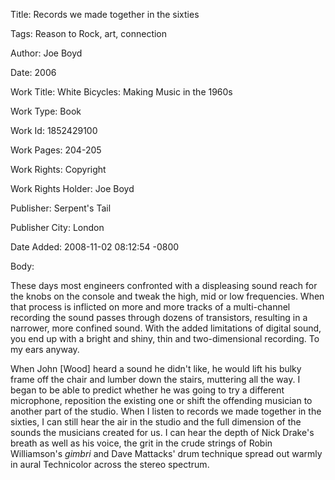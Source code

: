 Title:  Records we made together in the sixties

Tags:   Reason to Rock, art, connection

Author: Joe Boyd

Date:   2006

Work Title: White Bicycles: Making Music in the 1960s

Work Type: Book

Work Id: 1852429100

Work Pages: 204-205

Work Rights: Copyright

Work Rights Holder: Joe Boyd

Publisher: Serpent's Tail

Publisher City: London

Date Added: 2008-11-02 08:12:54 -0800

Body: 

These days most engineers confronted with a displeasing sound reach for the knobs on the console and tweak the high, mid or low frequencies. When that process is inflicted on more and more tracks of a multi-channel recording the sound passes through dozens of transistors, resulting in a narrower, more confined sound. With the added limitations of digital sound, you end up with a bright and shiny, thin and two-dimensional recording. To my ears anyway. 

When John [Wood] heard a sound he didn't like, he would lift his bulky frame off the chair and lumber down the stairs, muttering all the way. I began to be able to predict whether he was going to try a different microphone, reposition the existing one or shift the offending musician to another part of the studio. When I listen to records we made together in the sixties, I can still hear the air in the studio and the full dimension of the sounds the musicians created for us. I can hear the depth of Nick Drake's breath as well as his voice, the grit in the crude strings of Robin Williamson's <cite>gimbri</cite> and Dave Mattacks' drum technique spread out warmly in aural Technicolor across the stereo spectrum.
